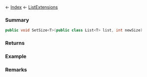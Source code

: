 ← [Index](Api-Index) ← [ListExtensions](System.Collections.Generic.ListExtensions)

### Summary

```csharp
public void SetSize<T>(public class List<T> list, int newSize)
```

### Returns

### Example

### Remarks

